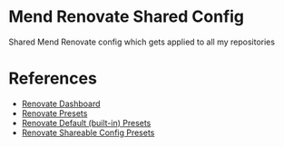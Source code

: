 # Mend Renovate Shared Config
Shared Mend Renovate config which gets applied to all my repositories

# References
- [Renovate Dashboard](https://app.renovatebot.com/dashboard)
- [Renovate Presets](https://docs.renovatebot.com/key-concepts/presets/)
- [Renovate Default (built-in) Presets](https://docs.renovatebot.com/presets-default/)
- [Renovate Shareable Config Presets](https://docs.renovatebot.com/config-presets/)